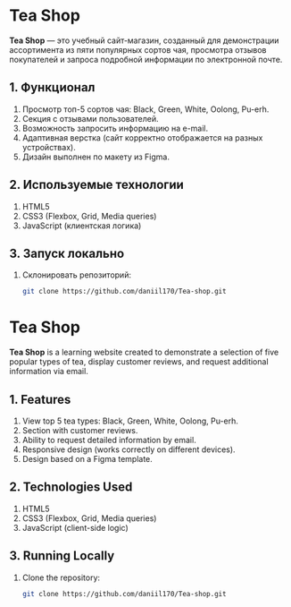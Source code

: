 # Tea Shop

**Tea Shop** — это учебный сайт-магазин, созданный для демонстрации ассортимента из пяти популярных сортов чая, просмотра отзывов покупателей и запроса подробной информации по электронной почте.  

## 1. Функционал
1. Просмотр топ-5 сортов чая: Black, Green, White, Oolong, Pu-erh.  
2. Секция с отзывами пользователей.  
3. Возможность запросить информацию на e-mail.  
4. Адаптивная верстка (сайт корректно отображается на разных устройствах).  
5. Дизайн выполнен по макету из Figma.  

## 2. Используемые технологии
1. HTML5  
2. CSS3 (Flexbox, Grid, Media queries)  
3. JavaScript (клиентская логика)  

## 3. Запуск локально
1. Склонировать репозиторий:  
   ```bash
   git clone https://github.com/daniil170/Tea-shop.git


# Tea Shop

**Tea Shop** is a learning website created to demonstrate a selection of five popular types of tea, display customer reviews, and request additional information via email.  

## 1. Features
1. View top 5 tea types: Black, Green, White, Oolong, Pu-erh.  
2. Section with customer reviews.  
3. Ability to request detailed information by email.  
4. Responsive design (works correctly on different devices).  
5. Design based on a Figma template.  

## 2. Technologies Used
1. HTML5  
2. CSS3 (Flexbox, Grid, Media queries)  
3. JavaScript (client-side logic)  

## 3. Running Locally
1. Clone the repository:  
   ```bash
   git clone https://github.com/daniil170/Tea-shop.git
